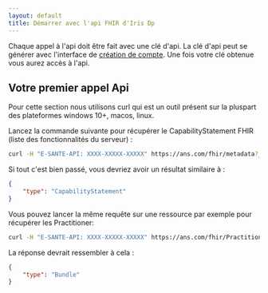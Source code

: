 ```yaml
---
layout: default
title: Démarrer avec l'api FHIR d'Iris Dp
---
```


Chaque appel à l'api doit être fait avec une clé d'api. La clé d'api peut se générer avec l'interface de [création de compte]().
Une fois votre clé obtenue vous aurez accès à l'api. 

## Votre premier appel Api

Pour cette section nous utilisons curl qui est un outil présent sur la pluspart des plateformes windows 10+, macos, linux.

Lancez la commande suivante pour récupérer le CapabilityStatement FHIR (liste des fonctionnalités du serveur) : 

```bash
curl -H "E-SANTE-API: XXXX-XXXXX-XXXXX" https://ans.com/fhir/metadata?_pretty=true&_format=json
```

Si tout c'est bien passé, vous devriez avoir un résultat similaire à : 

```json
{
    "type": "CapabilityStatement"
}
```

Vous pouvez lancer la même requête sur une ressource par exemple pour récupérer les Practitioner:

```bash
curl -H "E-SANTE-API: XXXX-XXXXX-XXXXX" https://ans.com/fhir/Practitioner?_pretty=true&_format=json
```

La réponse devrait ressembler à cela :

```json
{
    "type": "Bundle"
}
```







